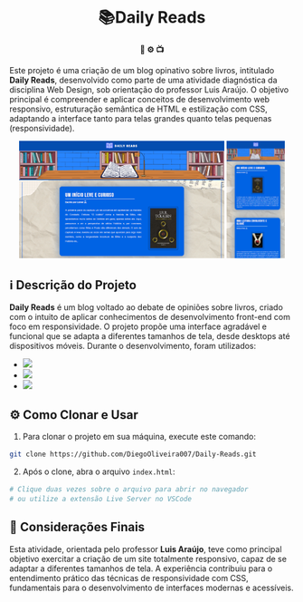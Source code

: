 <h1 align="center">📚Daily Reads</h1>

<div align="center">
  <strong>📂 ⚙️ 📺</strong>
</div>

Este projeto é uma criação de um blog opinativo sobre livros, intitulado <b>Daily Reads</b>, desenvolvido como parte de uma atividade diagnóstica da disciplina Web Design, sob orientação do professor Luis Araújo.
O objetivo principal é compreender e aplicar conceitos de desenvolvimento web responsivo, estruturação semântica de HTML e estilização com CSS, adaptando a interface tanto para telas grandes quanto telas pequenas (responsividade).

<div align="center">
  <img src="assets/img/Tela%20Grande.PNG" width="72%">
  <img src="assets/img/Tela%20Pequena.png" width="20.3%">
</div>

## ℹ️ Descrição do Projeto

<b>Daily Reads</b> é um blog voltado ao debate de opiniões sobre livros, criado com o intuito de aplicar conhecimentos de desenvolvimento front-end com foco em responsividade. O projeto propõe uma interface agradável e funcional que se adapta a diferentes tamanhos de tela, desde desktops até dispositivos móveis. Durante o desenvolvimento, foram utilizados:
- <img src="https://img.shields.io/badge/HTML5-E34F26?style=for-the-badge&logo=html5&logoColor=white"/>
- <img src="https://img.shields.io/badge/CSS3-1572B6?style=for-the-badge&logo=css3&logoColor=white"/>
- <img src="https://img.shields.io/badge/VS_Code-007ACC?logo=visual-studio-code&logoColor=white&style=for-the-badge">

## ⚙️ Como Clonar e Usar

1. Para clonar o projeto em sua máquina, execute este comando:

```bash
git clone https://github.com/DiegoOliveira007/Daily-Reads.git
```

2. Após o clone, abra o arquivo `index.html`:

```bash
# Clique duas vezes sobre o arquivo para abrir no navegador
# ou utilize a extensão Live Server no VSCode
```

## 📎 Considerações Finais
Esta atividade, orientada pelo professor <b>Luis Araújo</b>, teve como principal objetivo exercitar a criação de um site totalmente responsivo, capaz de se adaptar a diferentes tamanhos de tela.
A experiência contribuiu para o entendimento prático das técnicas de responsividade com CSS, fundamentais para o desenvolvimento de interfaces modernas e acessíveis.
